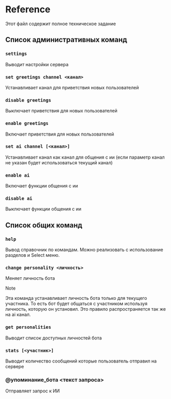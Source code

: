 # Reference

Этот файл содержит полное техническое задание

## Список административных команд

### `settings`

Выводит настройки сервера

### `set greetings channel <канал>`

Устанавливает канал для приветствия новых пользователей

### `disable greetings`

Выключает приветствия для новых пользователей

### `enable greetings`

Включает приветствия для новых пользователей

### `set ai channel [<канал>]`

Устанавливает канал как канал для общения с ии (если параметр канал не указан будет использоваться текущий канал)

### `enable ai`

Включает функции общения с ии

### `disable ai`

Выключает функции общения с ии

## Список общих команд

### `help`

Вывод справочник по командам. Можно реализовать с использование разделов и Select меню.

### `change personality <личность>`

Меняет личность бота

> [!NOTE]
> Эта команда устанавливает личность бота только для текущего участника. То есть бот будет общаться с участником используя личность, которую он установил. Это правило распространяется так же на ai канал.

### `get personalities`

Выводит список доступных личностей бота

### `stats [<участник>]`

Выводит количество сообщений которые пользователь отправил на сервере

### @упоминание_бота <текст запроса>

Отправляет запрос к ИИ
